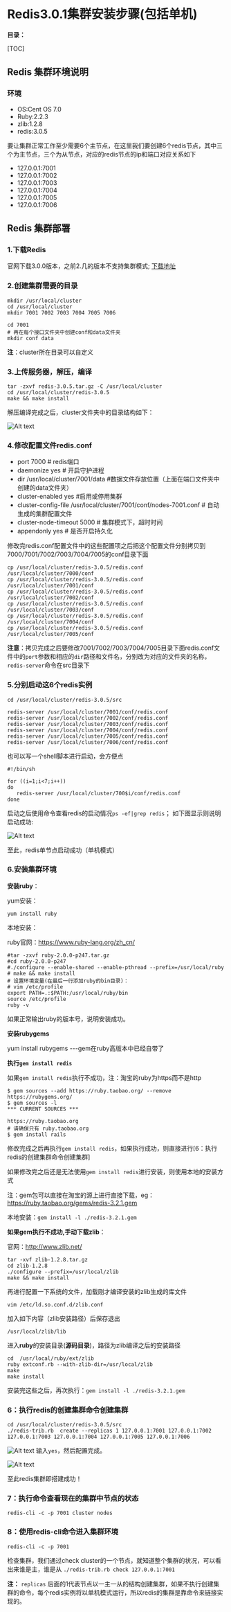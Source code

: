 # Redis3.0.1集群安装步骤(包括单机)

**目录：**

[TOC]


## Redis 集群环境说明

### 环境

- OS:Cent OS 7.0
- Ruby:2.2.3
- zlib:1.2.8
- redis:3.0.5


要让集群正常工作至少需要6个主节点，在这里我们要创建6个redis节点，其中三个为主节点，三个为从节点，对应的redis节点的ip和端口对应关系如下
- 127.0.0.1:7001
- 127.0.0.1:7002
- 127.0.0.1:7003
- 127.0.0.1:7004
- 127.0.0.1:7005
- 127.0.0.1:7006


## Redis 集群部署

### 1.下载Redis
官网下载3.0.0版本，之前2.几的版本不支持集群模式;
[下载地址](下载地址：https://github.com/antirez/redis/archive/3.0.0-rc2.tar.gz)

### 2.创建集群需要的目录


```shell
mkdir /usr/local/cluster
cd /usr/local/cluster
mkdir 7001 7002 7003 7004 7005 7006

cd 7001
# 再在每个接口文件夹中创建conf和data文件夹
mkdir conf data
```
**注**：cluster所在目录可以自定义


### 3.上传服务器，解压，编译

```shell
tar -zxvf redis-3.0.5.tar.gz -C /usr/local/cluster
cd /usr/local/cluster/redis-3.0.5
make && make install
```
解压编译完成之后，cluster文件夹中的目录结构如下：

![Alt text](../../NodeImage/redis_redis_img_2016-04-12_160443.jpg)


### 4.修改配置文件redis.conf


- port 7000  # redis端口
- daemonize yes # 开启守护进程
- dir /usr/local/cluster/7001/data  #数据文件存放位置（上面在端口文件夹中创建的data文件夹）
- cluster-enabled yes  #启用或停用集群
- cluster-config-file /usr/local/cluster/7001/conf/nodes-7001.conf # 自动生成的集群配置文件
- cluster-node-timeout 5000 # 集群模式下，超时时间
- appendonly yes # 是否开启持久化


修改完redis.conf配置文件中的这些配置项之后把这个配置文件分别拷贝到7000/7001/7002/7003/7004/7005的conf目录下面

```shell
cp /usr/local/cluster/redis-3.0.5/redis.conf /usr/local/cluster/7000/conf
cp /usr/local/cluster/redis-3.0.5/redis.conf /usr/local/cluster/7001/conf
cp /usr/local/cluster/redis-3.0.5/redis.conf /usr/local/cluster/7002/conf
cp /usr/local/cluster/redis-3.0.5/redis.conf /usr/local/cluster/7003/conf
cp /usr/local/cluster/redis-3.0.5/redis.conf /usr/local/cluster/7004/conf
cp /usr/local/cluster/redis-3.0.5/redis.conf /usr/local/cluster/7005/conf
```

**注意**：拷贝完成之后要修改7001/7002/7003/7004/7005目录下面redis.conf文件中的`port`参数和相应的`dir`路径和文件名，分别改为对应的文件夹的名称，`redis-server`命令在src目录下


### 5.分别启动这6个redis实例

```shell
cd /usr/local/cluster/redis-3.0.5/src

redis-server /usr/local/cluster/7001/conf/redis.conf
redis-server /usr/local/cluster/7002/conf/redis.conf
redis-server /usr/local/cluster/7003/conf/redis.conf
redis-server /usr/local/cluster/7004/conf/redis.conf
redis-server /usr/local/cluster/7005/conf/redis.conf
redis-server /usr/local/cluster/7006/conf/redis.conf

```

也可以写一个shell脚本进行启动，会方便点
```shell
#!/bin/sh

for ((i=1;i<7;i++))
do
   redis-server /usr/local/cluster/700$i/conf/redis.conf
done
```

启动之后使用命令查看redis的启动情况`ps -ef|grep redis`；
如下图显示则说明启动成功:

![Alt text](../../NodeImage/redis_redis_img_2016-04-12_160444.jpg)

至此，redis单节点启动成功（单机模式）

### 6.安装集群环境

**安装ruby**：

yum安装：
```
yum install ruby
```
本地安装：

ruby官网：https://www.ruby-lang.org/zh_cn/
```
#tar -zxvf ruby-2.0.0-p247.tar.gz
#cd ruby-2.0.0-p247
#./configure --enable-shared --enable-pthread --prefix=/usr/local/ruby
# make && make install
# 设置环境变量(在最后一行添加ruby的bin目录)：
# vim /etc/profile
export PATH=.:$PATH:/usr/local/ruby/bin
source /etc/profile
ruby -v
```
如果正常输出ruby的版本号，说明安装成功。

**安装rubygems**

yum install rubygems    ---gem在ruby高版本中已经自带了

**执行`gem install redis`**

如果`gem install redis`执行不成功，注：淘宝的ruby为https而不是http
```
$ gem sources --add https://ruby.taobao.org/ --remove https://rubygems.org/
$ gem sources -l
*** CURRENT SOURCES ***

https://ruby.taobao.org
# 请确保只有 ruby.taobao.org
$ gem install rails
```
修改完成之后再执行`gem install redis`，如果执行成功，则直接进行[6：执行redis的创建集群命令创建集群]

如果修改完之后还是无法使用`gem install redis`进行安装，则使用本地的安装方式

注：gem包可以直接在淘宝的源上进行直接下载，eg：https://ruby.taobao.org/gems/redis-3.2.1.gem

本地安装：`gem install -l ./redis-3.2.1.gem`


**如果gem执行不成功,手动下载zlib**：

官网：http://www.zlib.net/
```shell
tar -xvf zlib-1.2.8.tar.gz
cd zlib-1.2.8
./configure --prefix=/usr/local/zlib
make && make install
```

再进行配置一下系统的文件，加载刚才编译安装的zlib生成的库文件

```
vim /etc/ld.so.conf.d/zlib.conf
```

加入如下内容（zlib安装路径）后保存退出
```
/usr/local/zlib/lib
```
进入**ruby**的安装目录(**源码目录**)，路径为zlib编译之后的安装路径

```
cd  /usr/local/ruby/ext/zlib
ruby extconf.rb --with-zlib-dir=/usr/local/zlib
make
make install

```
安装完这些之后，再次执行：`gem install -l ./redis-3.2.1.gem`


### 6：执行redis的创建集群命令创建集群

```shell
cd /usr/local/cluster/redis-3.0.5/src
./redis-trib.rb  create --replicas 1 127.0.0.1:7001 127.0.0.1:7002 127.0.0.1:7003 127.0.0.1:7004 127.0.0.1:7005 127.0.0.1:7006
```

![Alt text](../../NodeImage/redis_redis_img_2016-04-13_171128.jpg)
输入`yes`，然后配置完成。

![Alt text](../../NodeImage/redis_redis_img_2016-04-13_171152.jpg)

至此redis集群即搭建成功！


### 7：执行命令查看现在的集群中节点的状态
`redis-cli -c -p 7001 cluster nodes`

### 8：使用redis-cli命令进入集群环境
`redis-cli -c -p 7001`

检查集群，我们通过check cluster的一个节点，就知道整个集群的状况，可以看出来谁是主，谁是从
`./redis-trib.rb check 127.0.0.1:7001`

**注：** `replicas` 后面的1代表节点以一主一从的结构创建集群，如果不执行创建集群的命令，每个redis实例将以单机模式运行，所以redis的集群是靠命令来链接实现的。
